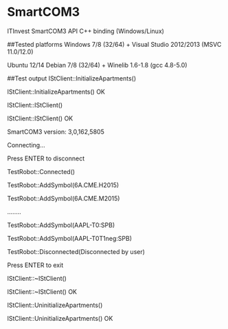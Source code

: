 # SmartCOM3
ITInvest SmartCOM3 API C++ binding (Windows/Linux)

##Tested platforms
Windows 7/8 (32/64) + Visual Studio 2012/2013 (MSVC 11.0/12.0)

Ubuntu 12/14 Debian 7/8 (32/64) + Winelib 1.6-1.8 (gcc 4.8-5.0)

##Test output
IStClient::InitializeApartments()

IStClient::InitializeApartments() OK

IStClient::IStClient()

IStClient::IStClient() OK

SmartCOM3 version: 3,0,162,5805

Connecting...

Press ENTER to disconnect

TestRobot::Connected()


TestRobot::AddSymbol(6A.CME.H2015)

TestRobot::AddSymbol(6A.CME.M2015)

........

TestRobot::AddSymbol(AAPL-T0:SPB)

TestRobot::AddSymbol(AAPL-T0T1neg:SPB)

TestRobot::Disconnected(Disconnected by user)

Press ENTER to exit

IStClient::~IStClient()

IStClient::~IStClient() OK

IStClient::UninitializeApartments()

IStClient::UninitializeApartments() OK
